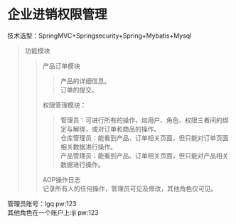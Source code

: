 # 企业进销权限管理
技术选型：SpringMVC+Springsecurity+Spring+Mybatis+Mysql<br>
>功能模块<br>
>>产品订单模块 <br>
>>>产品的详细信息。<br>
>>>订单的提交。<br>
>>
>>权限管理模块：<br>
>>>管理员：可进行所有的操作，如用户、角色、权限三者间的绑定与解绑，或对订单和商品的操作。<br>
>>>仓库管理员：能看到产品、订单相关页面，但只能对订单页面相关数据进行操作。<br>
>>>产品管理员：能看到产品、订单相关页面，但只能对产品相关数据进行操作。<br>
>>
>>AOP操作日志<br>
记录所有人的任何操作，管理员可见及修改，其他角色仅可见。<br>
>>
>
管理员账号：lgq pw:123<br>
其他角色在一个账户上:ljl pw:123<br>

